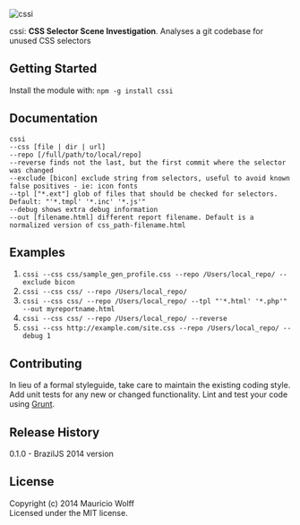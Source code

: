 ![cssi](https://dl.dropboxusercontent.com/u/463427/cssi_logo.png)

cssi: **CSS Selector Scene Investigation**. Analyses a git codebase for unused CSS selectors

## Getting Started
Install the module with: `npm -g install cssi`

## Documentation
```
cssi
--css [file | dir | url]
--repo [/full/path/to/local/repo]
--reverse finds not the last, but the first commit where the selector was changed
--exclude [bicon] exclude string from selectors, useful to avoid known false positives - ie: icon fonts
--tpl ["*.ext"] glob of files that should be checked for selectors. Default: "'*.tmpl' '*.inc' '*.js'"
--debug shows extra debug information
--out [filename.html] different report filename. Default is a normalized version of css_path-filename.html
```

## Examples
1. `cssi --css css/sample_gen_profile.css --repo /Users/local_repo/ --exclude bicon`
2. `cssi --css css/ --repo /Users/local_repo/`
3. `cssi --css css/ --repo /Users/local_repo/ --tpl "'*.html' '*.php'" --out myreportname.html`
4. `cssi --css css/ --repo /Users/local_repo/ --reverse`
5. `cssi --css http://example.com/site.css --repo /Users/local_repo/ --debug 1`


## Contributing
In lieu of a formal styleguide, take care to maintain the existing coding style. Add unit tests for any new or changed functionality. Lint and test your code using [Grunt](http://gruntjs.com/).

## Release History
0.1.0 - BrazilJS 2014 version

## License
Copyright (c) 2014 Mauricio Wolff  
Licensed under the MIT license.
